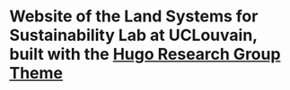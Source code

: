 # Website of the Land Systems for Sustainability Lab at UCLouvain, built with the [Hugo Research Group Theme](https://github.com/wowchemy/starter-hugo-research-group)
